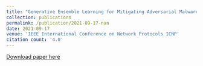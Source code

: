 ```yaml
---
title: "Generative Ensemble Learning for Mitigating Adversarial Malware Detection in IoT"
collection: publications
permalink: /publication/2021-09-17-nan
date: 2021-09-17
venue: 'IEEE International Conference on Network Protocols ICNP'
citation count: '4.0'
---
```

[Download paper here](https://scholar.google.com/citations?view_op=view_citation&hl=en&user=CCckbEUAAAAJ&cstart=20&pagesize=80&citation_for_view=CCckbEUAAAAJ:4X0JR2_MtJMC)
